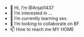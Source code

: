 - 👋 Hi, I’m @Anjali1437
- 👀 I’m interested in ...
- 🌱 I’m currently learning sex.
- 💞️ I’m looking to collaborate on BF
- 📫 How to reach me MY HOME

<!---
Anjali1437/Anjali1437 is a ✨ special ✨ repository because its `README.md` (this file) appears on your GitHub profile.
You can click the Preview link to take a look at your changes.
--->
